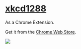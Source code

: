 [xkcd1288](http://xkcd.com/1288)
=========

As a Chrome Extension.

Get it from the [Chrome Web Store](https://chrome.google.com/webstore/detail/xkcd-1288/eidijalpmjohhlffdkcifjkkdlnckdlo).

![](https://mediacru.sh/wgaBeaRVYJsO.png)
